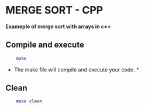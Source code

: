 # MERGE SORT - CPP
__Exameple of merge sort with arrays in c++__
## Compile and execute
```bash
    make
```
* The make file will compile and execute your code. *
## Clean 
```bash
    make clean
```